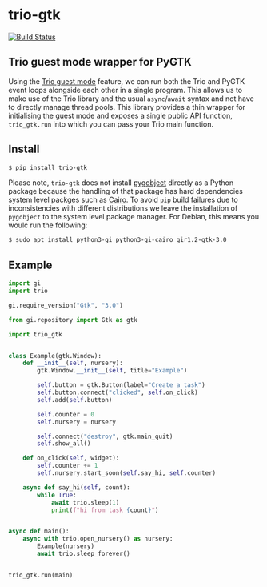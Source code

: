 # trio-gtk

[![Build Status](https://drone.autonomic.zone/api/badges/decentral1se/trio-gtk/status.svg?ref=refs/heads/master)](https://drone.autonomic.zone/decentral1se/trio-gtk)

## Trio guest mode wrapper for PyGTK

Using the [Trio guest mode](https://trio.readthedocs.io/en/latest/reference-lowlevel.html#using-guest-mode-to-run-trio-on-top-of-other-event-loops) feature, we can run both the Trio and PyGTK event loops alongside each other in a single program. This allows us to make use of the Trio library and the usual `async`/`await` syntax and not have to directly manage thread pools. This library provides a thin wrapper for initialising the guest mode and exposes a single public API function, `trio_gtk.run` into which you can pass your Trio main function.

## Install

```sh
$ pip install trio-gtk
```

Please note, `trio-gtk` does not install [pygobject](https://gitlab.gnome.org/GNOME/pygobject) directly as a Python package because the handling of that package has hard dependencies system level packges such as [Cairo](https://pygobject.readthedocs.io/en/latest/guide/cairo_integration.html). To avoid `pip` build failures due to inconsistencies with different distributions we leave the installation of `pygobject` to the system level package manager. For Debian, this means you woulc run the following:

```bash
$ sudo apt install python3-gi python3-gi-cairo gir1.2-gtk-3.0
```

## Example

```python
import gi
import trio

gi.require_version("Gtk", "3.0")

from gi.repository import Gtk as gtk

import trio_gtk


class Example(gtk.Window):
    def __init__(self, nursery):
        gtk.Window.__init__(self, title="Example")

        self.button = gtk.Button(label="Create a task")
        self.button.connect("clicked", self.on_click)
        self.add(self.button)

        self.counter = 0
        self.nursery = nursery

        self.connect("destroy", gtk.main_quit)
        self.show_all()

    def on_click(self, widget):
        self.counter += 1
        self.nursery.start_soon(self.say_hi, self.counter)

    async def say_hi(self, count):
        while True:
            await trio.sleep(1)
            print(f"hi from task {count}")


async def main():
    async with trio.open_nursery() as nursery:
        Example(nursery)
        await trio.sleep_forever()


trio_gtk.run(main)
```
